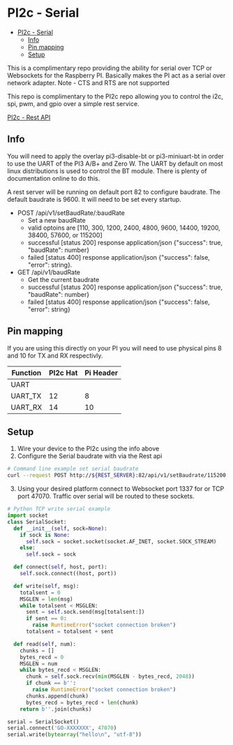 # PI2c - Serial
 
- [PI2c - Serial](#pi2c---serial)
  - [Info](#info)
  - [Pin mapping](#pin-mapping)
  - [Setup](#setup)

This is a complimentary repo providing the ability for serial over TCP or Websockets
for the Raspberry PI. Basically makes the PI act as a serial over network adapter.
Note - CTS and RTS are not supported

This repo is complimentary to the PI2c repo allowing you to control the i2c, spi, pwm, and gpio
over a simple rest service.

[PI2c - Rest API](https://github.com/gidjituser/pi2c-rest-api)

## Info

You will need to apply the overlay pi3-disable-bt or pi3-miniuart-bt in order to use the UART
of the PI3 A/B+ and Zero W. The UART by default on most linux distributions is used to
control the BT module. There is plenty of documentation online to do this.

A rest server will be running on default port 82 to configure baudrate. The
default baudrate is 9600. It will need to be set every startup.

- POST /api/v1/setBaudRate/:baudRate
    - Set a new baudRate
    - valid optoins are [110, 300, 1200, 2400, 4800, 9600, 14400, 19200, 38400, 57600, or 115200]
    - successful [status 200] response application/json {"success": true, "baudRate": number}
    - failed [status 400] response application/json {"success": false, "error": string}.
- GET /api/v1/baudRate
    - Get the current baudrate
    - successful [status 200] response application/json {"success": true, "baudRate": number}
    - failed [status 400] response application/json {"success": false, "error": string}


## Pin mapping

If you are using this directly on your PI you will need to use physical pins 8 and 10 for TX and RX
respectivly.

| Function | PI2c Hat | Pi Header
| ---  | --- | --- |
| UART | | |
| UART_TX | 12 | 8 |
| UART_RX | 14 | 10 |

## Setup

1. Wire your device to the PI2c using the info above
2. Configure the Serial baudrate with via the Rest api

```bash
# Command line example set serial baudrate
curl --request POST http://${REST_SERVER}:82/api/v1/setBaudrate/115200
```

3. Using your desired platform connect to Websocket port 1337 for or TCP port 47070. Traffic over serial will be routed
to these sockets.

```python
# Python TCP write serial example
import socket
class SerialSocket:
  def __init__(self, sock=None):
    if sock is None:
      self.sock = socket.socket(socket.AF_INET, socket.SOCK_STREAM)
    else:
      self.sock = sock

  def connect(self, host, port):
    self.sock.connect((host, port))

  def write(self, msg):
    totalsent = 0
    MSGLEN = len(msg)
    while totalsent < MSGLEN:
      sent = self.sock.send(msg[totalsent:])
      if sent == 0:
        raise RuntimeError("socket connection broken")
      totalsent = totalsent + sent

  def read(self, num):
    chunks = []
    bytes_recd = 0
    MSGLEN = num
    while bytes_recd < MSGLEN:
      chunk = self.sock.recv(min(MSGLEN - bytes_recd, 2048))
      if chunk == b'':
        raise RuntimeError("socket connection broken")
      chunks.append(chunk)
      bytes_recd = bytes_recd + len(chunk)
    return b''.join(chunks)

serial = SerialSocket()
serial.connect('GO-XXXXXXX', 47070)
serial.write(bytearray("hello\n", "utf-8"))


```